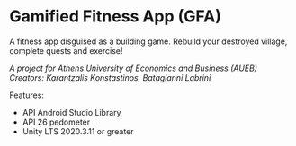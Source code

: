 # Gamified Fitness App (GFA)

A fitness app disguised as a building game. Rebuild your destroyed village, complete quests and exercise!

*A project for Athens University of Economics and Business (AUEB)
Creators: Karantzalis Konstastinos, Batagianni Labrini*

Features:
- API Android Studio Library
- API 26 pedometer
- Unity LTS 2020.3.11 or greater

